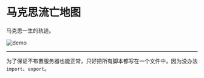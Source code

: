 # 马克思流亡地图

马克思一生的轨迹。

![demo](https://i.loli.net/2021/09/18/egBPOaW2y9YcsxU.png)

---

为了保证不布置服务器也能正常，只好把所有脚本都写在一个文件中，因为没办法`import`、`export`。